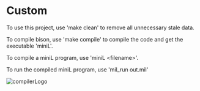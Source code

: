 # Custom

To use this project, use 'make clean' to remove all unnecessary stale data.

To compile bison, use 'make compile' to compile the code and get the executable 'miniL'.

To compile a miniL program, use 'miniL \<filename\>'.

To run the compiled miniL program, use 'mil_run out.mil'


![compilerLogo](https://user-images.githubusercontent.com/8682236/176332094-21c9793b-ec71-4b14-ba6a-c7c600dc2a6d.png)
